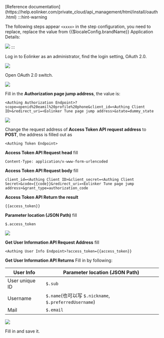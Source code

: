 <IntegrationDetailCard title="Configure Eolinker">
[Reference documentation](https://help.eolinker.com/private_cloud/api_management/html/install/oauth.html)
:::hint-warning

The following steps appear `<xxxx>` in the step configuration, you need to replace, replace the value from {{$localeConfig.brandName}} Application Details:

![](~@imagesZhCn/integration/eolinker/2-6.png)
:::

Log in to Eolinker as an administrator, find the login setting, OAuth 2.0.

<img src="~@imagesZhCn/integration/eolinker/2-1.png" class="md-img-padding" />

Open OAuth 2.0 switch.

<img src="~@imagesZhCn/integration/eolinker/2-2.png" class="md-img-padding" />

Fill in the **Authorization page jump address**, the value is:

```
<Authing Authorization Endpoint>?scope=openid%20eamil%20profile%20phone&client_id=<Authing Client ID>&redirect_uri=<Eolinker Tune page jump address>&state=dummy_state
```

<img src="~@imagesZhCn/integration/eolinker/2-3.png" class="md-img-padding" />

Change the request address of **Access Token API request address** to **POST**, the address is filled out as

```
<Authing Token Endpoint>
```

**Access Token API Request head** fill

```
Content-Type: application/x-www-form-urlencoded
```

**Access Token API Request body** fill

```
client_id=<Authing Client ID>&client_secret=<Authing Client Secret>&code={{code}}&redirect_uri=<Eolinker Tune page jump address>&grant_type=authorization_code
```

**Access Token API Return the result**

```
{{access_token}}
```

**Parameter location (JSON Path)** fill

```
$.access_token
```

<img src="~@imagesZhCn/integration/eolinker/2-4.png" class="md-img-padding" />

**Get User Information API Request Address** fill

```
<Authing User Info Endpoint>?access_token={{access_token}}
```

**Get User Information API Returns** Fill in by following:

| User Info      | Parameter location (JSON Path)                         |
| -------------- | ------------------------------------------------------ |
| User unique ID | `$.sub`                                                |
| Username       | `$.name`(也可以写 `$.nickname`, `$.preferredUsername`) |
| Mail           | `$.email`                                              |

<img src="~@imagesZhCn/integration/eolinker/2-5.png" class="md-img-padding" />

Fill in and save it.

</IntegrationDetailCard>
